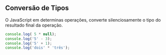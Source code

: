 ## Conversão de Tipos

O JavaScript em determinas operações, converte silenciosamente o tipo do resultado final da operação.

```js
console.log( 5 * null);
console.log('5' - 3);
console.log('5' + 1);
console.log('dois' * 'três');
```